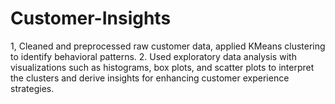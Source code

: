 # Customer-Insights

1, Cleaned and preprocessed raw customer data, applied KMeans clustering to identify behavioral patterns.
2. Used exploratory data analysis with visualizations such as histograms, box plots, and scatter plots to interpret the clusters and derive insights for enhancing customer experience strategies.
